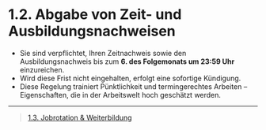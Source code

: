 # 1.2. Abgabe von Zeit- und Ausbildungsnachweisen

- Sie sind verpflichtet, Ihren Zeitnachweis sowie den Ausbildungsnachweis bis zum __6. des Folgemonats um 23:59 Uhr__ einzureichen.
- Wird diese Frist nicht eingehalten, erfolgt eine sofortige Kündigung.
- Diese Regelung trainiert Pünktlichkeit und termingerechtes Arbeiten – Eigenschaften, die in der Arbeitswelt hoch geschätzt werden.

---

>[1.3. Jobrotation & Weiterbildung](../3/README.md)
